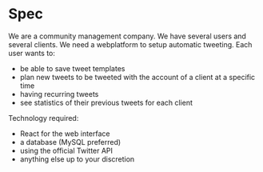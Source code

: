 Spec
====

We are a community management company.
We have several users and several clients.
We need a webplatform to setup automatic tweeting.
Each user wants to:
- be able to save tweet templates
- plan new tweets to be tweeted with the account of a client at
  a specific time
- having recurring tweets
- see statistics of their previous tweets for each client

Technology required:
- React for the web interface
- a database (MySQL preferred)
- using the official Twitter API
- anything else up to your discretion

